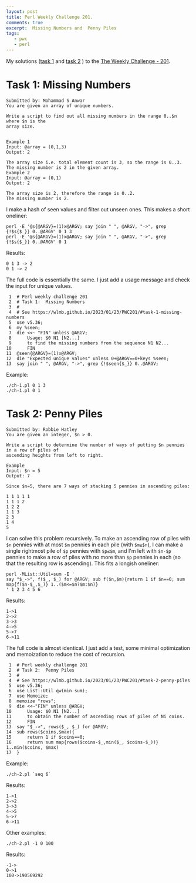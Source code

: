 ```yaml
---
layout: post
title: Perl Weekly Challenge 201.
comments: true
excerpt:  Missing Numbers and  Penny Piles
tags:
   - pwc
   - perl
---
```


My solutions
([task 1](https://github.com/wlmb/perlweeklychallenge-club/blob/master/challenge-201/wlmb/perl/ch-1.pl)
and
[task 2](https://github.com/wlmb/perlweeklychallenge-club/blob/master/challenge-201/wlmb/perl/ch-2.pl)
)
to the  [The Weekly Challenge - 201](https://theweeklychallenge.org/blog/perl-weekly-challenge-201).


# Task 1: Missing Numbers

    Submitted by: Mohammad S Anwar
    You are given an array of unique numbers.

    Write a script to find out all missing numbers in the range 0..$n where $n is the
    array size.


    Example 1
    Input: @array = (0,1,3)
    Output: 2

    The array size i.e. total element count is 3, so the range is 0..3.
    The missing number is 2 in the given array.
    Example 2
    Input: @array = (0,1)
    Output: 2

    The array size is 2, therefore the range is 0..2.
    The missing number is 2.

I make a hash of seen values and filter out unseen ones. This makes a
short oneliner:

    perl -E '@s{@ARGV}=(1)x@ARGV; say join " ", @ARGV, "->", grep {!$s{$_}} 0..@ARGV' 0 1 3
    perl -E '@s{@ARGV}=(1)x@ARGV; say join " ", @ARGV, "->", grep {!$s{$_}} 0..@ARGV' 0 1

Results:

    0 1 3 -> 2
    0 1 -> 2

The full code is essentially the same. I just add a usage message and
check the input for unique values.

     1  # Perl weekly challenge 201
     2  # Task 1:  Missing Numbers
     3  #
     4  # See https://wlmb.github.io/2023/01/23/PWC201/#task-1-missing-numbers
     5  use v5.36;
     6  my %seen;
     7  die <<~ "FIN" unless @ARGV;
     8      Usage: $0 N1 [N2...]
     9      to find the missing numbers from the sequence N1 N2...
    10      FIN
    11  @seen{@ARGV}=(1)x@ARGV;
    12  die "Expected unique values" unless 0+@ARGV==0+keys %seen;
    13  say join " ", @ARGV, "->", grep {!$seen{$_}} 0..@ARGV;

Example:

    ./ch-1.pl 0 1 3
    ./ch-1.pl 0 1


# Task 2: Penny Piles

    Submitted by: Robbie Hatley
    You are given an integer, $n > 0.

    Write a script to determine the number of ways of putting $n pennies in a row of piles of
    ascending heights from left to right.

    Example
    Input: $n = 5
    Output: 7

    Since $n=5, there are 7 ways of stacking 5 pennies in ascending piles:

    1 1 1 1 1
    1 1 1 2
    1 2 2
    1 1 3
    2 3
    1 4
    5

I can solve this problem recursively. To make an ascending row of piles with `$n`
pennies with at most `$m` pennies in each pile (with `$m≤$n`), I can make
a single rightmost pile of `$p` pennies with `$p≤$m`, and I'm left with `$n-$p` pennies to
make a row of piles with no more than `$p` pennies in each (so that
the resulting row is ascending). This fits
a longish oneliner:

    perl -MList::Util=sum -E '
    say "$_->", f($_, $_) for @ARGV; sub f($n,$m){return 1 if $n==0; sum map{f($n-$_,$_)} 1..($m<=$n?$m:$n)}
    ' 1 2 3 4 5 6

Results:

    1->1
    2->2
    3->3
    4->5
    5->7
    6->11

The full code is almost identical. I just add a test, some minimal
optimization and memoization to reduce the cost of recursion.

     1  # Perl weekly challenge 201
     2  # Task 2:  Penny Piles
     3  #
     4  # See https://wlmb.github.io/2023/01/23/PWC201/#task-2-penny-piles
     5  use v5.36;
     6  use List::Util qw(min sum);
     7  use Memoize;
     8  memoize "rows";
     9  die <<~"FIN" unless @ARGV;
    10      Usage: $0 N1 [N2...]
    11      to obtain the number of ascending rows of piles of Ni coins.
    12      FIN
    13  say "$_->", rows($_, $_) for @ARGV;
    14  sub rows($coins,$max){
    15      return 1 if $coins==0;
    16      return sum map{rows($coins-$_,min($_, $coins-$_))} 1..min($coins, $max)
    17  }

Example:

    ./ch-2.pl `seq 6`

Results:

    1->1
    2->2
    3->3
    4->5
    5->7
    6->11

Other examples:

    ./ch-2.pl -1 0 100

Results:

    -1->
    0->1
    100->190569292

